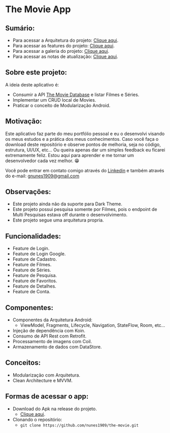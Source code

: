 # The Movie App

## Sumário:
* Para acessar a Arquitetura do projeto: <a href="https://github.com/nunes1909/the-movie/wiki/Arquitetura">Clique aqui</a>. <br>
* Para acessar as features do projeto: <a href="https://github.com/nunes1909/the-movie/wiki/Features">Clique aqui</a>. <br>
* Para acessar a galeria do projeto: <a href="https://github.com/nunes1909/the-movie/wiki/Galeria">Clique aqui</a>. <br>
* Para acessar as notas de atualização: <a href="https://github.com/nunes1909/the-movie/wiki/Notas-de-Atualiza%C3%A7%C3%B5es:">Clique aqui</a>. <br>

## Sobre este projeto:
A ideia deste aplicativo é:
- Consumir a API <a href="https://www.themoviedb.org/documentation/api">The Movie Database</a> e listar Filmes e Séries.
- Implementar um CRUD local de Movies.
- Praticar o conceito de Modularização Android.

## Motivação:
Este aplicativo faz parte do meu portfólio pessoal e eu o desenvolvi visando os meus estudos e a prática dos meus conhecimentos. Caso você faça o download deste repositório e observe pontos de melhoria, seja no código, estrutura, UI/UX, etc... Ou queira apenas dar um simples feedback eu ficarei extremamente feliz. Estou aqui para aprender e me tornar um desenvolvedor cada vez melhor. 😁

Você pode entrar em contato comigo através do <a href="https://www.linkedin.com/in/nunes1909/">Linkedin</a> e também através do e-mail: <a href="mailto:gnunes1909@gmail.com">gnunes1909@gmail.com</a>

## Observações:
- Este projeto ainda não da suporte para Dark Theme.
- Este projeto possui pesquisa somente por Filmes, pois o endpoint de Multi Pesquisas estava off durante o desenvolvimento.
- Este projeto segue uma arquitetura propria.

## Funcionalidades:
- Feature de Login.
- Feature de Login Google.
- Feature de Cadastro.
- Feature de Filmes.
- Feature de Séries.
- Feature de Pesquisa.
- Feature de Favoritos.
- Feature de Detalhes.
- Feature de Conta.

## Componentes:
- Componentes da Arquitetura Android:
  - ViewModel, Fragments, Lifecycle, Navigation, StateFlow, Room, etc...
- Injeção de dependência com Koin.
- Consumo de API Rest com Retrofit.
- Processamento de imagens com Coil.
- Armazenamento de dados com DataStore.

## Conceitos:
- Modularização com Arquitetura.
- Clean Architecture e MVVM.

## Formas de acessar o app:
- Download do Apk na release do projeto.
  - <a href="https://github.com/nunes1909/the-movie/releases/tag/v.2.0">Clique aqui</a>.
- Clonando o repositório:
  - ``` git clone https://github.com/nunes1909/the-movie.git ```

